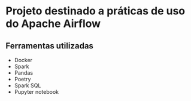 # Projeto destinado a práticas de uso do Apache Airflow

## Ferramentas utilizadas
- Docker 
- Spark
- Pandas
- Poetry
- Spark SQL
- Pupyter notebook
